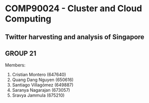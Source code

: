 COMP90024 - Cluster and Cloud Computing
=======================================

Twitter harvesting and analysis of Singapore
-------------------------------

## GROUP 21

Members:

1. Cristian Montero (647640)
2. Quang Dang Nguyen (650616)
3. Santiago Villagómez (649887)
4. Saranya Nagarajan (673057)
5. Sravya Jammula (675210)